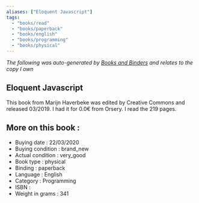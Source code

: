 ```yaml
---
aliases: ["Eloquent Javascript"] 
tags: 
  - "books/read" 
  - "books/paperback" 
  - "books/english"
  - "books/programming"
  - "books/physical"
---
```


_The following was auto-generated by [Books and Binders](Books%20and%20Binders.md) and relates to the copy I own_
## Eloquent Javascript
This book from Marijn Haverbeke was edited by Creative Commons and released 03/2019. I had it for 0.0€ from Orsery. I read the 219 pages.

## More on this book :
- Buying date : 22/03/2020
- Buying condition : brand_new
- Actual condition : very_good
- Book type : physical
- Binding : paperback
- Language : English
- Category : Programming
- ISBN : 
- Weight in grams : 341
